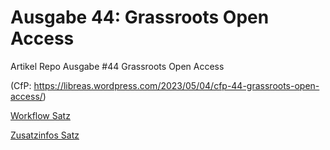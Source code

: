 # Ausgabe 44: Grassroots Open Access

Artikel Repo Ausgabe #44 Grassroots Open Access

(CfP: <https://libreas.wordpress.com/2023/05/04/cfp-44-grassroots-open-access/>)

[Workflow Satz](https://github.com/libreas/libreas.github.io/wiki/Workflow-Satz)

[Zusatzinfos Satz](https://github.com/libreas/libreas.github.io/wiki/Zusatzinfos-Satz)